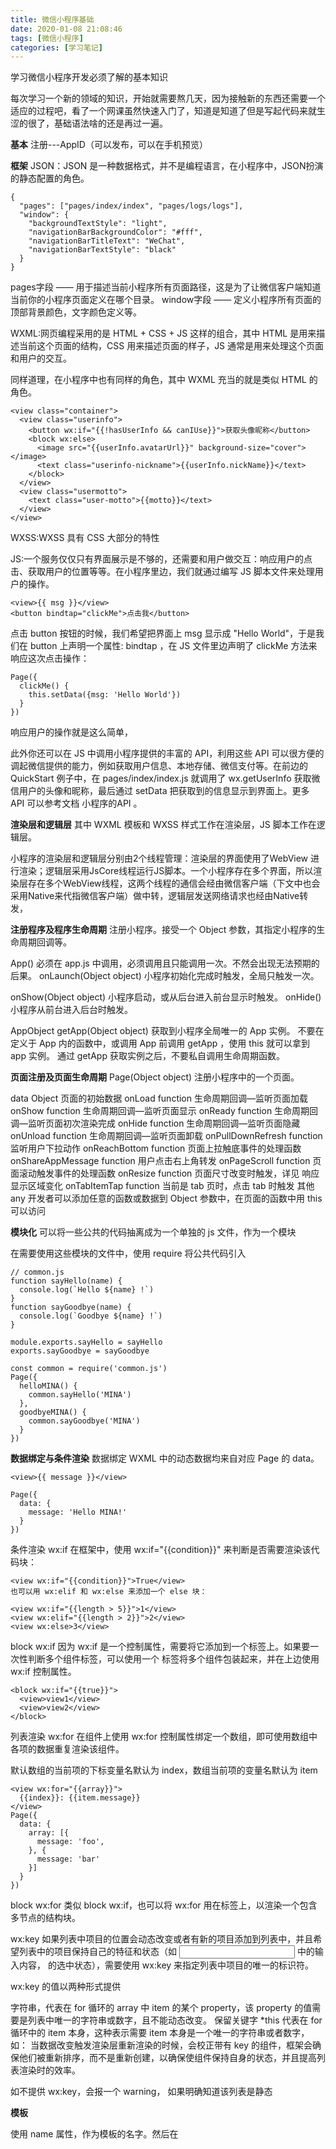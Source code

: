 ```yaml
---
title: 微信小程序基础
date: 2020-01-08 21:08:46
tags: [微信小程序]
categories: [学习笔记]
---
```


 学习微信小程序开发必须了解的基本知识

<!--more-->

每次学习一个新的领域的知识，开始就需要熬几天，因为接触新的东西还需要一个适应的过程吧，看了一个网课虽然快速入门了，知道是知道了但是写起代码来就生涩的很了，基础语法啥的还是再过一遍。

**基本**
注册---AppID（可以发布，可以在手机预览）

**框架**
JSON：JSON 是一种数据格式，并不是编程语言，在小程序中，JSON扮演的静态配置的角色。

```
{
  "pages": ["pages/index/index", "pages/logs/logs"],
  "window": {
    "backgroundTextStyle": "light",
    "navigationBarBackgroundColor": "#fff",
    "navigationBarTitleText": "WeChat",
    "navigationBarTextStyle": "black"
  }
}
```
pages字段 —— 用于描述当前小程序所有页面路径，这是为了让微信客户端知道当前你的小程序页面定义在哪个目录。
window字段 —— 定义小程序所有页面的顶部背景颜色，文字颜色定义等。


WXML:网页编程采用的是 HTML + CSS + JS 这样的组合，其中 HTML 是用来描述当前这个页面的结构，CSS 用来描述页面的样子，JS 通常是用来处理这个页面和用户的交互。

同样道理，在小程序中也有同样的角色，其中 WXML 充当的就是类似 HTML 的角色。

```
<view class="container">
  <view class="userinfo">
    <button wx:if="{{!hasUserInfo && canIUse}}">获取头像昵称</button>
    <block wx:else>
      <image src="{{userInfo.avatarUrl}}" background-size="cover"></image>
      <text class="userinfo-nickname">{{userInfo.nickName}}</text>
    </block>
  </view>
  <view class="usermotto">
    <text class="user-motto">{{motto}}</text>
  </view>
</view>
```

WXSS:WXSS 具有 CSS 大部分的特性

JS:一个服务仅仅只有界面展示是不够的，还需要和用户做交互：响应用户的点击、获取用户的位置等等。在小程序里边，我们就通过编写 JS 脚本文件来处理用户的操作。

```
<view>{{ msg }}</view>
<button bindtap="clickMe">点击我</button>
```

点击 button 按钮的时候，我们希望把界面上 msg 显示成 "Hello World"，于是我们在 button 上声明一个属性: bindtap ，在 JS 文件里边声明了 clickMe 方法来响应这次点击操作：

```
Page({
  clickMe() {
    this.setData({msg: 'Hello World'})
  }
})
```
响应用户的操作就是这么简单，

此外你还可以在 JS 中调用小程序提供的丰富的 API，利用这些 API 可以很方便的调起微信提供的能力，例如获取用户信息、本地存储、微信支付等。在前边的 QuickStart 例子中，在 pages/index/index.js 就调用了 wx.getUserInfo 获取微信用户的头像和昵称，最后通过 setData 把获取到的信息显示到界面上。更多 API 可以参考文档 小程序的API 。

**渲染层和逻辑层**
其中 WXML 模板和 WXSS 样式工作在渲染层，JS 脚本工作在逻辑层。

小程序的渲染层和逻辑层分别由2个线程管理：渲染层的界面使用了WebView 进行渲染；逻辑层采用JsCore线程运行JS脚本。一个小程序存在多个界面，所以渲染层存在多个WebView线程，这两个线程的通信会经由微信客户端（下文中也会采用Native来代指微信客户端）做中转，逻辑层发送网络请求也经由Native转发，


**注册程序及程序生命周期**
注册小程序。接受一个 Object 参数，其指定小程序的生命周期回调等。

App() 必须在 app.js 中调用，必须调用且只能调用一次。不然会出现无法预期的后果。
onLaunch(Object object)
小程序初始化完成时触发，全局只触发一次。

onShow(Object object)
小程序启动，或从后台进入前台显示时触发。
onHide()
小程序从前台进入后台时触发。

AppObject getApp(Object object)
获取到小程序全局唯一的 App 实例。
不要在定义于 App 内的函数中，或调用 App 前调用 getApp ，使用 this 就可以拿到 app 实例。
通过 getApp 获取实例之后，不要私自调用生命周期函数。

**页面注册及页面生命周期**
Page(Object object)   注册小程序中的一个页面。

data	Object			页面的初始数据
onLoad	function			生命周期回调—监听页面加载
onShow	function			生命周期回调—监听页面显示
onReady	function			生命周期回调—监听页面初次渲染完成
onHide	function			生命周期回调—监听页面隐藏
onUnload	function			生命周期回调—监听页面卸载
onPullDownRefresh	function			监听用户下拉动作
onReachBottom	function			页面上拉触底事件的处理函数
onShareAppMessage	function			用户点击右上角转发
onPageScroll	function			页面滚动触发事件的处理函数
onResize	function			页面尺寸改变时触发，详见 响应显示区域变化
onTabItemTap	function			当前是 tab 页时，点击 tab 时触发
其他	any			开发者可以添加任意的函数或数据到 Object 参数中，在页面的函数中用 this 可以访问

**模块化**
可以将一些公共的代码抽离成为一个单独的 js 文件，作为一个模块

在需要使用这些模块的文件中，使用 require 将公共代码引入

```
// common.js
function sayHello(name) {
  console.log(`Hello ${name} !`)
}
function sayGoodbye(name) {
  console.log(`Goodbye ${name} !`)
}

module.exports.sayHello = sayHello
exports.sayGoodbye = sayGoodbye
```

```
const common = require('common.js')
Page({
  helloMINA() {
    common.sayHello('MINA')
  },
  goodbyeMINA() {
    common.sayGoodbye('MINA')
  }
})
```

**数据绑定与条件渲染**
数据绑定
WXML 中的动态数据均来自对应 Page 的 data。

```
<view>{{ message }}</view>

Page({
  data: {
    message: 'Hello MINA!'
  }
})
```

条件渲染
wx:if
在框架中，使用 wx:if="{{condition}}" 来判断是否需要渲染该代码块：

```
<view wx:if="{{condition}}">True</view>
也可以用 wx:elif 和 wx:else 来添加一个 else 块：

<view wx:if="{{length > 5}}">1</view>
<view wx:elif="{{length > 2}}">2</view>
<view wx:else>3</view>
```

block wx:if
因为 wx:if 是一个控制属性，需要将它添加到一个标签上。如果要一次性判断多个组件标签，可以使用一个 <block/> 标签将多个组件包装起来，并在上边使用 wx:if 控制属性。

```
<block wx:if="{{true}}">
  <view>view1</view>
  <view>view2</view>
</block>
```

列表渲染
wx:for
在组件上使用 wx:for 控制属性绑定一个数组，即可使用数组中各项的数据重复渲染该组件。

默认数组的当前项的下标变量名默认为 index，数组当前项的变量名默认为 item

```
<view wx:for="{{array}}">
  {{index}}: {{item.message}}
</view>
Page({
  data: {
    array: [{
      message: 'foo',
    }, {
      message: 'bar'
    }]
  }
})
```

block wx:for
类似 block wx:if，也可以将 wx:for 用在<block/>标签上，以渲染一个包含多节点的结构块。

wx:key
如果列表中项目的位置会动态改变或者有新的项目添加到列表中，并且希望列表中的项目保持自己的特征和状态（如 <input> 中的输入内容，<switch> 的选中状态），需要使用 wx:key 来指定列表中项目的唯一的标识符。

wx:key 的值以两种形式提供

字符串，代表在 for 循环的 array 中 item 的某个 property，该 property 的值需要是列表中唯一的字符串或数字，且不能动态改变。
保留关键字 *this 代表在 for 循环中的 item 本身，这种表示需要 item 本身是一个唯一的字符串或者数字，如：
当数据改变触发渲染层重新渲染的时候，会校正带有 key 的组件，框架会确保他们被重新排序，而不是重新创建，以确保使组件保持自身的状态，并且提高列表渲染时的效率。

如不提供 wx:key，会报一个 warning， 如果明确知道该列表是静态

**模板**

使用 name 属性，作为模板的名字。然后在<template/>内定义代码片段，如：

```
<!--
  index: int
  msg: string
  time: string
-->
<template is="msgItem" data="{{...item}}" />

<template name="msgItem">
  <view>
    <text>{{index}}: {{msg}}</text>
    <text>Time: {{time}}</text>
  </view>
</template>
```

使用 is 属性，声明需要的使用的模板，然后将模板所需要的 data 传入，如：

```
Page({
  data: {
    item: {
      index: 0,
      msg: 'this is a template',
      time: '2016-09-15'
    }
  }
})
```

**事件**
事件是视图层到逻辑层的通讯方式。
事件可以将用户的行为反馈到逻辑层进行处理。
事件可以绑定在组件上，当达到触发事件，就会执行逻辑层中对应的事件处理函数。
事件对象可以携带额外信息，如 id, dataset, touches。

在组件中绑定一个事件处理函数。
如bindtap，当用户点击该组件的时候会在该页面对应的Page中找到相应的事件处理函数。

```
<view id="tapTest" data-hi="WeChat" bindtap="tapName">Click me!</view>
```
在相应的Page定义中写上相应的事件处理函数，参数是event。
```
Page({
  tapName(event) {
    console.log(event)
  }
})
```

事件绑定和冒泡
事件绑定的写法同组件的属性，以 key、value 的形式。

value 是一个字符串，需要在对应的 Page 中定义同名的函数。不然当触发事件的时候会报错。
bind事件绑定不会阻止冒泡事件向上冒泡，catch事件绑定可以阻止冒泡事件向上冒泡。

如在下边这个例子中，点击 inner view 会先后调用handleTap3和handleTap2(因为tap事件会冒泡到 middle view，而 middle view 阻止了 tap 事件冒泡，不再向父节点传递)，点击 middle view 会触发handleTap2，点击 outer view 会触发handleTap1。

```
<view id="outer" bindtap="handleTap1">
  outer view
  <view id="middle" catchtap="handleTap2">
    middle view
    <view id="inner" bindtap="handleTap3">
      inner view
    </view>
  </view>
</view>
```

**引用**
WXML 提供两种文件引用方式import和include。

import
import可以在该文件中使用目标文件定义的template，如：

在 item.wxml 中定义了一个叫item的template：

```
<!-- item.wxml -->
<template name="item">
  <text>{{text}}</text>
</template>
```
在 index.wxml 中引用了 item.wxml，就可以使用item模板：

```
<import src="item.wxml" />
<template is="item" data="{{text: 'forbar'}}" />
```

include 可以将目标文件除了 <template/> <wxs/> 外的整个代码引入，相当于是拷贝到 include 位置，如：

```
<!-- index.wxml -->
<include src="header.wxml" />
<view>body</view>
<include src="footer.wxml" />
```

```
<!-- header.wxml -->
<view>header</view>
```

```
<!-- footer.wxml -->
<view>footer</view>
```

------------



*2019-03-31 11:05:50 星期日
萧逸小杨*
